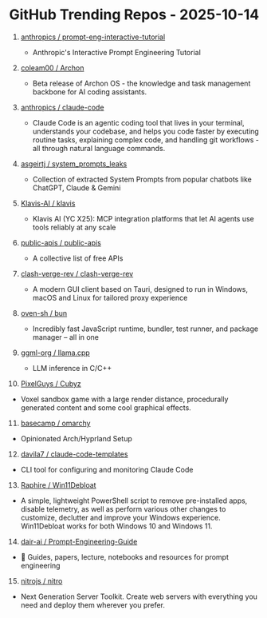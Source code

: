 # GitHub Trending Repos - 2025-10-14

1. [anthropics /    prompt-eng-interactive-tutorial](https://github.com/anthropics/prompt-eng-interactive-tutorial)
   - Anthropic's Interactive Prompt Engineering Tutorial

2. [coleam00 /    Archon](https://github.com/coleam00/Archon)
   - Beta release of Archon OS - the knowledge and task management backbone for AI coding assistants.

3. [anthropics /    claude-code](https://github.com/anthropics/claude-code)
   - Claude Code is an agentic coding tool that lives in your terminal, understands your codebase, and helps you code faster by executing routine tasks, explaining complex code, and handling git workflows - all through natural language commands.

4. [asgeirtj /    system_prompts_leaks](https://github.com/asgeirtj/system_prompts_leaks)
   - Collection of extracted System Prompts from popular chatbots like ChatGPT, Claude & Gemini

5. [Klavis-AI /    klavis](https://github.com/Klavis-AI/klavis)
   - Klavis AI (YC X25): MCP integration platforms that let AI agents use tools reliably at any scale

6. [public-apis /    public-apis](https://github.com/public-apis/public-apis)
   - A collective list of free APIs

7. [clash-verge-rev /    clash-verge-rev](https://github.com/clash-verge-rev/clash-verge-rev)
   - A modern GUI client based on Tauri, designed to run in Windows, macOS and Linux for tailored proxy experience

8. [oven-sh /    bun](https://github.com/oven-sh/bun)
   - Incredibly fast JavaScript runtime, bundler, test runner, and package manager – all in one

9. [ggml-org /    llama.cpp](https://github.com/ggml-org/llama.cpp)
   - LLM inference in C/C++

10. [PixelGuys /    Cubyz](https://github.com/PixelGuys/Cubyz)
   - Voxel sandbox game with a large render distance, procedurally generated content and some cool graphical effects.

11. [basecamp /    omarchy](https://github.com/basecamp/omarchy)
   - Opinionated Arch/Hyprland Setup

12. [davila7 /    claude-code-templates](https://github.com/davila7/claude-code-templates)
   - CLI tool for configuring and monitoring Claude Code

13. [Raphire /    Win11Debloat](https://github.com/Raphire/Win11Debloat)
   - A simple, lightweight PowerShell script to remove pre-installed apps, disable telemetry, as well as perform various other changes to customize, declutter and improve your Windows experience. Win11Debloat works for both Windows 10 and Windows 11.

14. [dair-ai /    Prompt-Engineering-Guide](https://github.com/dair-ai/Prompt-Engineering-Guide)
   - 🐙 Guides, papers, lecture, notebooks and resources for prompt engineering

15. [nitrojs /    nitro](https://github.com/nitrojs/nitro)
   - Next Generation Server Toolkit. Create web servers with everything you need and deploy them wherever you prefer.

